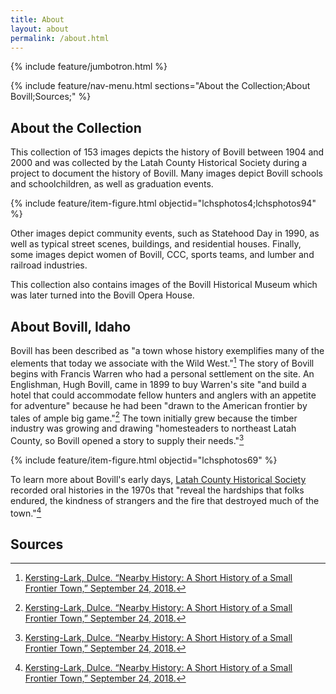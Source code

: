 ```yaml
---
title: About
layout: about
permalink: /about.html
---
```


{% include feature/jumbotron.html %}

{% include feature/nav-menu.html sections="About the Collection;About Bovill;Sources;" %} 

## About the Collection

This collection of 153 images depicts the history of Bovill between 1904 and 2000 and was collected by the Latah County Historical Society during a project to document the history of Bovill. Many images depict Bovill schools and schoolchildren, as well as graduation events. 


{% include feature/item-figure.html objectid="lchsphotos4;lchsphotos94" %}

Other images depict community events, such as Statehood Day in 1990, as well as typical street scenes, buildings, and residential houses. Finally, some images depict women of Bovill, CCC, sports teams, and lumber and railroad industries.

This collection also contains images of the Bovill Historical Museum which was later turned into the Bovill Opera House.

## About Bovill, Idaho

Bovill has been described as "a town whose history exemplifies many of the elements that today we associate with the Wild West."[^1] The story of Bovill begins with Francis Warren who had a personal settlement on the site. An Englishman, Hugh Bovill, came in 1899 to buy Warren's site "and build a hotel that could accommodate fellow hunters and anglers with an appetite for adventure" because he had been "drawn to the American frontier by tales of ample big game."[^1] The town initially grew because the timber industry was growing and drawing "homesteaders to northeast Latah County, so Bovill opened a story to supply their needs."[^1]

{% include feature/item-figure.html objectid="lchsphotos69" %}

To learn more about Bovill's early days, [Latah County Historical Society](https://www.latahcountyhistoricalsociety.org/) recorded oral histories in the 1970s that "reveal the hardships that folks endured, the kindness of strangers and the fire that destroyed much of the town."[^1]


## Sources

[^1]: [Kersting-Lark, Dulce. “Nearby History: A Short History of a Small Frontier Town,” September 24, 2018.](https://dnews.com/local/nearby-history-a-short-history-of-a-small-frontier-town/article_f96c6c39-7ead-5398-b915-2c4f9ff8db43.html)

